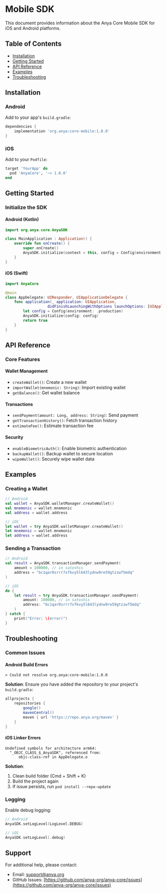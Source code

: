 # Mobile SDK

This document provides information about the Anya Core Mobile SDK for iOS and Android platforms.

## Table of Contents
- [Installation](#installation)
- [Getting Started](#getting-started)
- [API Reference](#api-reference)
- [Examples](#examples)
- [Troubleshooting](#troubleshooting)

## Installation

### Android
Add to your app's `build.gradle`:

```gradle
dependencies {
    implementation 'org.anya:core-mobile:1.0.0'
}
```

### iOS
Add to your `Podfile`:

```ruby
target 'YourApp' do
  pod 'AnyaCore', '~> 1.0.0'
end
```

## Getting Started

### Initialize the SDK

#### Android (Kotlin)
```kotlin
import org.anya.core.AnyaSDK

class MainApplication : Application() {
    override fun onCreate() {
        super.onCreate()
        AnyaSDK.initialize(context = this, config = Config(environment = Environment.PRODUCTION))
    }
}
```

#### iOS (Swift)
```swift
import AnyaCore

@main
class AppDelegate: UIResponder, UIApplicationDelegate {
    func application(_ application: UIApplication, 
                   didFinishLaunchingWithOptions launchOptions: [UIApplication.LaunchOptionsKey: Any]?) -> Bool {
        let config = Config(environment: .production)
        AnyaSDK.initialize(config: config)
        return true
    }
}
```

## API Reference

### Core Features

#### Wallet Management
- `createWallet()`: Create a new wallet
- `importWallet(mnemonic: String)`: Import existing wallet
- `getBalance()`: Get wallet balance

#### Transactions
- `sendPayment(amount: Long, address: String)`: Send payment
- `getTransactionHistory()`: Fetch transaction history
- `estimateFee()`: Estimate transaction fee

#### Security
- `enableBiometricAuth()`: Enable biometric authentication
- `backupWallet()`: Backup wallet to secure location
- `wipeWallet()`: Securely wipe wallet data

## Examples

### Creating a Wallet

```kotlin
// Android
val wallet = AnyaSDK.walletManager.createWallet()
val mnemonic = wallet.mnemonic
val address = wallet.address
```

```swift
// iOS
let wallet = try AnyaSDK.walletManager.createWallet()
let mnemonic = wallet.mnemonic
let address = wallet.address
```

### Sending a Transaction

```kotlin
// Android
val result = AnyaSDK.transactionManager.sendPayment(
    amount = 100000, // in satoshis
    address = "bc1qar0srrr7xfkvy5l643lydnw9re59gtzzwf5mdq"
)
```

```swift
// iOS
do {
    let result = try AnyaSDK.transactionManager.sendPayment(
        amount: 100000, // in satoshis
        address: "bc1qar0srrr7xfkvy5l643lydnw9re59gtzzwf5mdq"
    )
} catch {
    print("Error: \(error)")
}
```

## Troubleshooting

### Common Issues

#### Android Build Errors
```
> Could not resolve org.anya:core-mobile:1.0.0
```

**Solution**: Ensure you have added the repository to your project's `build.gradle`:

```gradle
allprojects {
    repositories {
        google()
        mavenCentral()
        maven { url 'https://repo.anya.org/maven' }
    }
}
```

#### iOS Linker Errors
```
Undefined symbols for architecture arm64:
  "_OBJC_CLASS_$_AnyaSDK", referenced from:
      objc-class-ref in AppDelegate.o
```

**Solution**:
1. Clean build folder (Cmd + Shift + K)
2. Build the project again
3. If issue persists, run `pod install --repo-update`

### Logging

Enable debug logging:

```kotlin
// Android
AnyaSDK.setLogLevel(LogLevel.DEBUG)
```

```swift
// iOS
AnyaSDK.setLogLevel(.debug)
```

## Support

For additional help, please contact:
- Email: support@anya.org
- GitHub Issues: [https://github.com/anya-org/anya-core/issues](https://github.com/anya-org/anya-core/issues)
